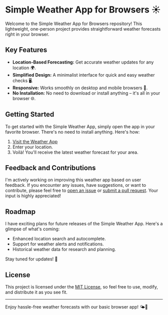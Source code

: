# Simple Weather App for Browsers ☀️

Welcome to the Simple Weather App for Browsers repository! This lightweight, one-person project provides straightforward weather forecasts right in your browser.

## Key Features
- **Location-Based Forecasting:** Get accurate weather updates for any location 🌍.
- **Simplified Design:** A minimalist interface for quick and easy weather checks 🖥️.
- **Responsive:** Works smoothly on desktop and mobile browsers 📱.
- **No Installation:** No need to download or install anything – it's all in your browser 🌐.

## Getting Started
To get started with the Simple Weather App, simply open the app in your favorite browser. There's no need to install anything. Here's how:

1. [Visit the Weather App](http://www.weather.justmichu.pl)
2. Enter your location.
3. Voilà! You'll receive the latest weather forecast for your area.

## Feedback and Contributions
I'm actively working on improving this weather app based on user feedback. If you encounter any issues, have suggestions, or want to contribute, please feel free to [open an issue](https://github.com/M1chU02/SimpleWeather/issues) or [submit a pull request](https://github.com/M1chU02/SimpleWeather/pulls). Your input is highly appreciated!

## Roadmap
I have exciting plans for future releases of the Simple Weather App. Here's a glimpse of what's coming:
- Enhanced location search and autocomplete.
- Support for weather alerts and notifications.
- Historical weather data for research and planning.

Stay tuned for updates! 🚀

## License
This project is licensed under the [MIT License](https://opensource.org/license/mit/), so feel free to use, modify, and distribute it as you see fit.

---

Enjoy hassle-free weather forecasts with our basic browser app! 🌤️🌈
